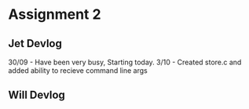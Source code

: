 # Assignment 2

## Jet Devlog

30/09 - Have been very busy, Starting today.
3/10 - Created store.c and added ability to recieve command line args

## Will Devlog

